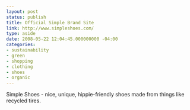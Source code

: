 ```yaml
---
layout: post
status: publish
title: Official Simple Brand Site
link: http://www.simpleshoes.com/
type: aside
date: 2008-05-22 12:04:45.000000000 -04:00
categories:
- sustainability
- green
- shopping
- clothing
- shoes
- organic
---
```

<p>Simple Shoes - nice, unique, hippie-friendly shoes made from things like recycled tires.</p>
